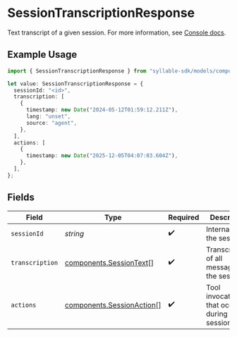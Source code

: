 # SessionTranscriptionResponse

Text transcript of a given session. For more information, see
[Console docs](https://docs.syllable.ai/workspaces/Sessions).

## Example Usage

```typescript
import { SessionTranscriptionResponse } from "syllable-sdk/models/components";

let value: SessionTranscriptionResponse = {
  sessionId: "<id>",
  transcription: [
    {
      timestamp: new Date("2024-05-12T01:59:12.211Z"),
      lang: "unset",
      source: "agent",
    },
  ],
  actions: [
    {
      timestamp: new Date("2025-12-05T04:07:03.604Z"),
    },
  ],
};
```

## Fields

| Field                                                                  | Type                                                                   | Required                                                               | Description                                                            |
| ---------------------------------------------------------------------- | ---------------------------------------------------------------------- | ---------------------------------------------------------------------- | ---------------------------------------------------------------------- |
| `sessionId`                                                            | *string*                                                               | :heavy_check_mark:                                                     | Internal ID of the session                                             |
| `transcription`                                                        | [components.SessionText](../../models/components/sessiontext.md)[]     | :heavy_check_mark:                                                     | Transcriptions of all messages in the session                          |
| `actions`                                                              | [components.SessionAction](../../models/components/sessionaction.md)[] | :heavy_check_mark:                                                     | Tool invocations that occurred during the session                      |